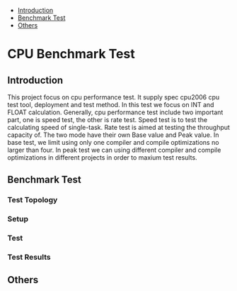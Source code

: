 * [Introduction](#1)
* [Benchmark Test](#2)
* [Others](#3)

# CPU Benchmark Test 
## <a name="1">Introduction</a>
  This project focus on cpu performance test. It supply spec cpu2006 cpu test tool, deployment and test method. In this test we focus on INT and FLOAT calculation. Generally, cpu performance test include two important part, one is speed test, the other is rate test. Speed test is to test the calculating speed of single-task. Rate test is aimed at testing the throughput capacity of. The two mode have their own Base value and Peak value. In base test, we limit using only one compiler and compile optimizations no larger than four. In peak test we can using different compiler and compile optimizations in different projects in order to maxium test results.
## <a name="2">Benchmark Test</a>
### Test Topology

### Setup


### Test 


### Test Results
                                           
## <a name="3">Others</a>

